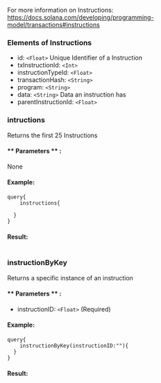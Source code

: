 For more information on Instructions: https://docs.solana.com/developing/programming-model/transactions#instructions

### Elements of Instructions
* id: `<Float>` Unique Identifier of a Instruction
* txInstructionId: `<Int>` 
* instructionTypeId: `<Float>` 
* transactionHash: `<String>` 
* program: `<String>` 
* data: `<String>` Data an instruction has
* parentInstructionId: `<Float>` 


### intructions
Returns the first 25 Instructions


#### ** Parameters ** : 

None

#### Example:
```
query{
	instructions{
    
  }
}
```

#### Result:
```

```

### instructionByKey
Returns a specific instance of an instruction

#### ** Parameters ** : 
* instructionID: `<Float>` (Required) 

#### Example:
```
query{
	instructionByKey(instructionID:""){
  }
}
```

#### Result:
```

```

